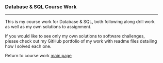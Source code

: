### Database & SQL Course Work
***

This is my course work for Database & SQL, both following along drill work as well as my own solutions to assignment.

If you would like to see only my own solutions to software challenges, please check out my GitHub portfolio of my work with readme files detailing how I solved each one.

Return to course work [main page](../../../) 

